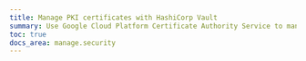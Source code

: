 ```yaml
---
title: Manage PKI certificates with HashiCorp Vault
summary: Use Google Cloud Platform Certificate Authority Service to manage PKI certificates
toc: true
docs_area: manage.security
---
```

